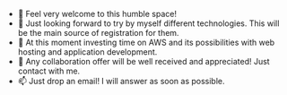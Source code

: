 - 👋 Feel very welcome to this humble space!
- 👀 Just looking forward to try by myself different technologies. This will be the main source of registration for them.
- 🌱 At this moment investing time on AWS and its possibilities with web hosting and application development.
- 💞️ Any collaboration offer will be well received and appreciated! Just contact with me.
- 📫 Just drop an email! I will answer as soon as possible.
